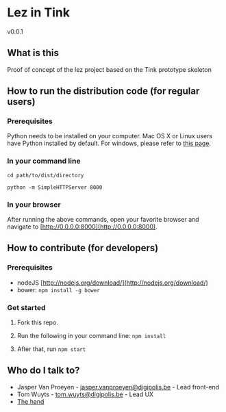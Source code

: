# Lez in Tink

v0.0.1




## What is this
Proof of concept of the lez project based on the Tink prototype skeleton


## How to run the distribution code (for regular users)

### Prerequisites

Python needs to be installed on your computer. Mac OS X or Linux users have Python installed by default. For windows, please refer to [this page](http://docs.python-guide.org/en/latest/starting/install/win/).


### In your command line

`cd path/to/dist/directory`

`python -m SimpleHTTPServer 8000`


### In your browser

After running the above commands, open your favorite browser and navigate to [http://0.0.0.0:8000](http://0.0.0.0:8000).



## How to contribute (for developers)

### Prerequisites

* nodeJS [http://nodejs.org/download/](http://nodejs.org/download/)
* bower: `npm install -g bower`


### Get started

1. Fork this repo.

2. Run the following in your command line: `npm install`

3. After that, run `npm start`




## Who do I talk to?

* Jasper Van Proeyen - jasper.vanproeyen@digipolis.be - Lead front-end
* Tom Wuyts - tom.wuyts@digipolis.be - Lead UX
* [The hand](https://www.youtube.com/watch?v=_O-QqC9yM28)
